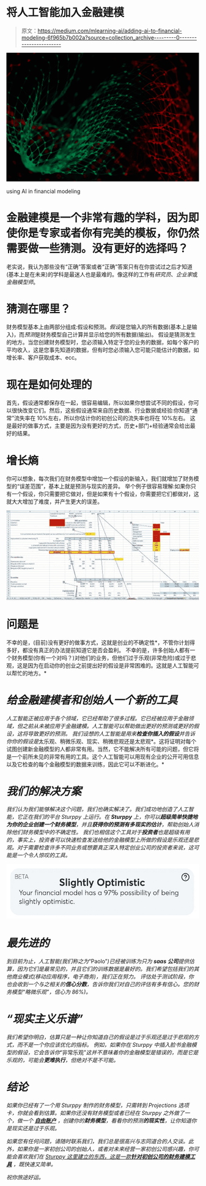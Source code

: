 # 将人工智能加入金融建模

> 原文：<https://medium.com/mlearning-ai/adding-ai-to-financial-modeling-6f965b7b002a?source=collection_archive---------0----------------------->

![](img/9c6e005cf08ef34606c4693142425e79.png)

using AI in financial modeling

# 金融建模是一个非常有趣的学科，因为即使你是专家或者你有完美的模板，你仍然需要做一些猜测。没有更好的选择吗？

老实说，我认为那些没有“正确”答案或者“正确”答案只有在你尝试过之后才知道(基本上是在未来)的学科是最迷人也是最难的。像这样的工作有*研究员*、*企业家*或*金融模型师*。

# 猜测在哪里？

财务模型基本上由两部分组成:假设和预测。*假设*是您输入的所有数据(基本上是输入)，而*预测*是财务模型自己计算并显示给您的所有数据(输出)。
假设是猜测发生的地方。当您创建财务模型时，您必须输入特定于您的业务的数据，如每个客户的平均收入，这是您事先知道的数据，但有时您必须输入您可能只能估计的数据，如增长率、客户获取成本、ecc。

# 现在是如何处理的

首先，假设通常都保存在一起，很容易编辑，所以如果你想尝试不同的假设，你可以很快改变它们。然后，这些假设通常来自历史数据、行业数据或经验:你知道“通常”流失率在 10%左右，所以你估计你的初创公司的流失率也将在 10%左右。
这是最好的做事方式，主要是因为没有更好的方式，历史+部门+经验通常会给出最好的结果。

# 增长熵

你可以想象，每次我们在财务模型中增加一个假设的新输入，我们就增加了财务模型的“误差范围”，基本上就是预测与现实的差异。
举个例子很容易理解:如果你只有一个假设，你只需要把它做对，但是如果有十个假设，你需要把它们都做对，这就大大增加了难度，并产生更大的误差。

![](img/4f4394660d7147e51d43d0fdb0d6a141.png)

# 问题是

不幸的是，(目前)没有更好的做事方式，这就是创业的不确定性*，不管你计划得多好，都没有真正的办法提前知道它是否会盈利。
不幸的是，许多创始人都有一个财务模型(你有一个对吗？)对他们的业务，但他们过于乐观(非常危险)或过于悲观，这是因为在启动你的创业之前提出好的假设是非常困难的。这就是人工智能可以帮忙的地方。*

# *给金融建模者和创始人一个新的工具*

*人工智能正被应用于各个领域，它已经帮助了很多过程。它已经被应用于金融领域，但之前从未被应用于金融建模。人工智能可以帮助做出更好的预测或更好的假设，这将导致更好的预测。
我们设想的人工智能是用来**检查你插入的假设**并告诉你你的假设是*太乐观、稍微乐观、现实、稍微悲观还是太悲观*。这将证明对每个试图创建新金融模型的人都非常有用。当然，它不能解决所有可能的问题，但它将是一个前所未见的非常有用的工具。这个人工智能可以用现有企业的公开可用信息以及它检查的每个金融模型的数据来训练，因此它可以不断进化。*

# *我们的解决方案*

*我们认为我们能够解决这个问题，我们也确实解决了。我们成功地创造了人工智能，它正在我们的平台 Sturppy 上运行。在 **Sturppy** 上，你可以**超级简单快捷地为你的企业创建一个财务模型**，并且**获得你的预测有多现实的估计**，帮助创始人消除他们财务模型中的不确定性。
我们也相信这个工具对于**投资者**也是超级有用的，事实上，投资者可以快速检查发送给他的金融模型上所做的假设是乐观还是悲观。对于需要检查许多不同业务或想要真正深入特定创业公司的投资者来说，这可能是一个令人惊叹的工具。*

*![](img/97a208afeffe1de605e3590d7132c580.png)*

# *最先进的*

*到目前为止，人工智能(我们称之为*“Paolo”*)已经被训练为只为 **saas 公司**提供估算，因为它们是最常见的，并且它们的训练数据是最好的。我们希望包括我们的其他商业模式(移动应用程序，电子商务)，我们正在努力。
评估处于测试阶段，你也会收到一个与之相关的**信心分数**，告诉你我们对自己的评估有多有信心。您的财务模型“略微乐观”，信心为 86%)。*

# *“现实主义乐谱”*

*我们希望你明白，估算只是一种让你知道自己的假设是过于乐观还是过于悲观的方式，而不是一个你应该优化的指标。
例如，如果你在 Sturppy 中插入脸书金融模型的假设，它会告诉你*“非常乐观”*这并不意味着你的金融模型是错误的，而是它是乐观的，可能会**更难执行**，但绝对不是不可能。*

# *结论*

*如果你已经有了一个用 Sturppy 制作的财务模型，只需转到 *Projections* 选项卡，你就会看到估算。如果你还没有财务模型或者已经在 Sturppy 之外做了一个，做一个 [**自由账户**](http://sturppy.com/signup) ，创建你的**财务模型**，看看你的预测**的现实性**，让你知道你是现实还是过于乐观。*

*如果您有任何问题，请随时联系我们，我们总是很高兴与志同道合的人交谈。此外，如果你是一家初创公司的创始人，或者对未来经营一家初创公司感兴趣，你可能会喜欢我们在 [Sturppy 这里建立的东西，这是一款**针对初创公司的财务建模工具**](http://sturppy.com) ，既快速又简单。*

*祝你旅途好运。*